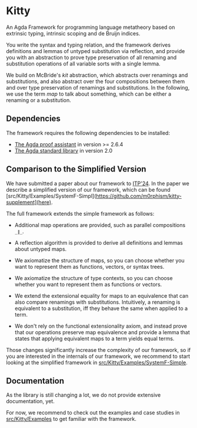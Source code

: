 # Kitty

An Agda Framework for programming language metatheory based on
extrinsic typing, intrinsic scoping and de Bruijn indices.

You write the syntax and typing relation, and the framework derives
definitions and lemmas of untyped substitution via reflection, and
provide you with an abstraction to prove type preservation of all
renaming and substitution operations of all variable sorts with a
single lemma.

We build on McBride's *kit* abstraction, which abstracts over
renamings and substitutions, and also abstract over the four
compositions between them and over type preservation of renamings and
substitutions. In the following, we use the term *map* to talk about
something, which can be either a renaming or a substitution.

## Dependencies

The framework requires the following dependencies to be installed:

-   [The Agda proof assistant](https://agda.readthedocs.io/en/latest/) in version >= 2.6.4
-   [The Agda standard library](https://github.com/agda/agda-stdlib) in version 2.0

## Comparison to the Simplified Version

We have submitted a paper about our framework to
[ITP'24](https://www.viam.science.tsu.ge/itp2024/). In the paper
we describe a simplified version of our framework, which can be
found [src/Kitty/Examples/SystemF-Simpl](https://github.com/m0rphism/kitty-supplement](here).

The full framework extends the simple framework as follows:

-   Additional map operations are provided, such as parallel
    compositions `_∥_`.

-   A reflection algorithm is provided to derive all definitions and
    lemmas about untyped maps.

-   We axiomatize the structure of maps, so you can choose
    whether you want to represent them as functions, vectors, or
    syntax trees.

-   We axiomatize the structure of type contexts, so you can choose
    whether you want to represent them as functions or vectors.

-   We extend the extensional equality for maps to an equivalence that
    can also compare renamings with substitutions. Intuitively, a
    renaming is equivalent to a substitution, iff they behave the same
    when applied to a term.

-   We don't rely on the functional extensionality axiom, and instead
    prove that our operations preserve map equivalence and provide a
    lemma that states that applying equivalent maps to a term yields
    equal terms.

Those changes significantly increase the complexity of our framework,
so if you are interested in the internals of our framework, we
recommend to start looking at the simplified framework in
[src/Kitty/Examples/SystemF-Simple](src/Kitty/Examples/SystemF-Simple).

## Documentation

As the library is still changing a lot, we do not provide extensive
documentation, yet.

For now, we recommend to check out the examples and case studies in
[src/Kitty/Examples](src/Kitty/Examples) to get familiar with the framework.
